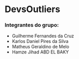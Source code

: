 # DevsOutliers

### Integrantes do grupo:

- Guilherme Fernandes da Cruz
- Karlos Daniel Pires da Silva
- Matheus Geraldino de Melo
- Hamze Jihad ABD EL BAKY
